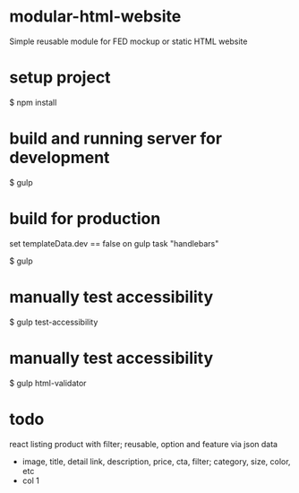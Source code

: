 # modular-html-website
Simple reusable module for FED mockup or static HTML website

# setup project
$ npm install

# build and running server for development
$ gulp

# build for production
set templateData.dev == false on gulp task "handlebars"

$ gulp

# manually test accessibility

$ gulp test-accessibility

# manually test accessibility

$ gulp html-validator

# todo
react listing product with filter; reusable, option and feature via json data
- image, title, detail link, description, price, cta, filter; category, size, color, etc
- col 1
